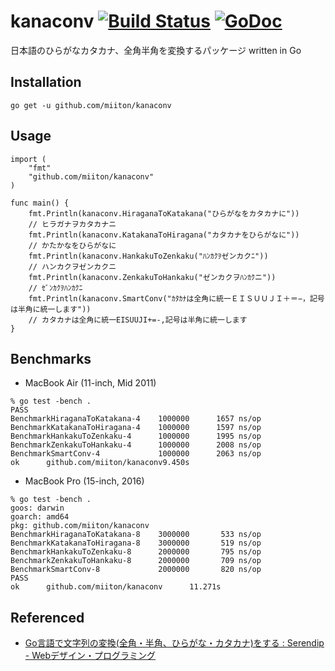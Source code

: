 # kanaconv [![Build Status](https://travis-ci.org/miiton/kanaconv.svg?branch=master)](https://travis-ci.org/miiton/kanaconv) [![GoDoc](https://godoc.org/github.com/miiton/kanaconv?status.svg)](https://godoc.org/github.com/miiton/kanaconv)
日本語のひらがなカタカナ、全角半角を変換するパッケージ written in Go

## Installation

```
go get -u github.com/miiton/kanaconv
```

## Usage

```
import (
    "fmt"
    "github.com/miiton/kanaconv"
)

func main() {
    fmt.Println(kanaconv.HiraganaToKatakana("ひらがなをカタカナに"))
    // ヒラガナヲカタカナニ
    fmt.Println(kanaconv.KatakanaToHiragana("カタカナをひらがなに"))
    // かたかなをひらがなに
    fmt.Println(kanaconv.HankakuToZenkaku("ﾊﾝｶｸｦゼンカクﾆ"))
    // ハンカクヲゼンカクニ
    fmt.Println(kanaconv.ZenkakuToHankaku("ゼンカクヲﾊﾝｶｸニ"))
    // ｾﾞﾝｶｸｦﾊﾝｶｸﾆ
	fmt.Println(kanaconv.SmartConv("ｶﾀｶﾅは全角に統一ＥＩＳＵＵＪＩ＋＝−，記号は半角に統一します"))
    // カタカナは全角に統一EISUUJI+=-,記号は半角に統一します
}
```

## Benchmarks

* MacBook Air (11-inch, Mid 2011)

```
% go test -bench .
PASS
BenchmarkHiraganaToKatakana-4    1000000      1657 ns/op
BenchmarkKatakanaToHiragana-4    1000000      1597 ns/op
BenchmarkHankakuToZenkaku-4      1000000      1995 ns/op
BenchmarkZenkakuToHankaku-4      1000000      2008 ns/op
BenchmarkSmartConv-4             1000000      2063 ns/op
ok      github.com/miiton/kanaconv9.450s
```

* MacBook Pro (15-inch, 2016)

```
% go test -bench .
goos: darwin
goarch: amd64
pkg: github.com/miiton/kanaconv
BenchmarkHiraganaToKatakana-8    3000000       533 ns/op
BenchmarkKatakanaToHiragana-8    3000000       519 ns/op
BenchmarkHankakuToZenkaku-8      2000000       795 ns/op
BenchmarkZenkakuToHankaku-8      2000000       709 ns/op
BenchmarkSmartConv-8             2000000       820 ns/op
PASS
ok      github.com/miiton/kanaconv      11.271s
```


## Referenced

* [Go言語で文字列の変換(全角・半角、ひらがな・カタカナ)をする : Serendip - Webデザイン・プログラミング](http://www.serendip.ws/archives/6307)
